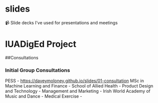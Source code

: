 # slides
📹 Slide decks I've used for presentations and meetings

# IUADigEd Project
##Consultations

### Initial Group Consultations
PESS - https://daveymoloney.github.io/slides/01-consultation 
MSc in Machine Learning and Finance  -
School of Allied Health - 
Product Design and Technology -
Management and Marketing -
Irish World Academy of Music and Dance -
Medical Exercise - 
